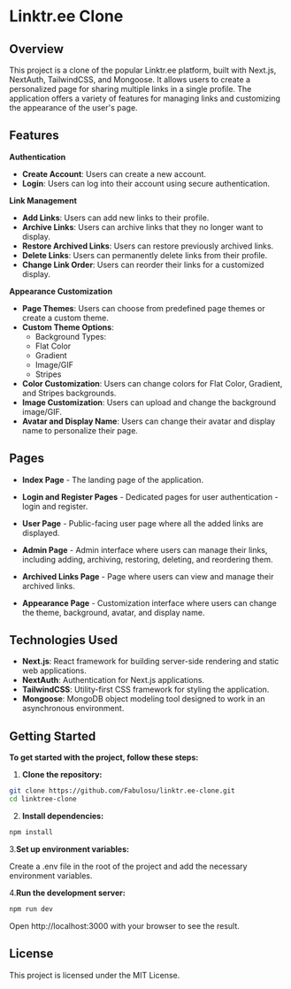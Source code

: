 # Linktr.ee Clone
## Overview
This project is a clone of the popular Linktr.ee platform, built with Next.js, NextAuth, TailwindCSS, and Mongoose. It allows users to create a personalized page for sharing multiple links in a single profile. The application offers a variety of features for managing links and customizing the appearance of the user's page.

## Features
**Authentication**
- **Create Account**: Users can create a new account.
- **Login**: Users can log into their account using secure authentication.

**Link Management**
- **Add Links**: Users can add new links to their profile.
- **Archive Links**: Users can archive links that they no longer want to display.
- **Restore Archived Links**: Users can restore previously archived links.
- **Delete Links**: Users can permanently delete links from their profile.
- **Change Link Order**: Users can reorder their links for a customized display.

**Appearance Customization**
- **Page Themes**: Users can choose from predefined page themes or create a custom theme.
- **Custom Theme Options**:
    - Background Types:
    - Flat Color
    - Gradient
    - Image/GIF
    - Stripes
- **Color Customization**: Users can change colors for Flat Color, Gradient, and Stripes backgrounds.
- **Image Customization**: Users can upload and change the background image/GIF.
- **Avatar and Display Name**: Users can change their avatar and display name to personalize their page.

## Pages

- **Index Page** - The landing page of the application.

- **Login and Register Pages** - Dedicated pages for user authentication - login and register.

- **User Page** - Public-facing user page where all the added links are displayed.

- **Admin Page** - Admin interface where users can manage their links, including adding, archiving, restoring, deleting, and reordering them.

- **Archived Links Page** - Page where users can view and manage their archived links.

- **Appearance Page** - Customization interface where users can change the theme, background, avatar, and display name.

## Technologies Used
- **Next.js**: React framework for building server-side rendering and static web applications.
- **NextAuth**: Authentication for Next.js applications.
- **TailwindCSS**: Utility-first CSS framework for styling the application.
- **Mongoose**: MongoDB object modeling tool designed to work in an asynchronous environment.

## Getting Started
**To get started with the project, follow these steps:**

1. **Clone the repository:**
```bash
git clone https://github.com/Fabulosu/linktr.ee-clone.git
cd linktree-clone
```

2. **Install dependencies:**
```bash
npm install
```

3.**Set up environment variables:**

Create a .env file in the root of the project and add the necessary environment variables.

4.**Run the development server:**

```bash
npm run dev
```

Open http://localhost:3000 with your browser to see the result.

## License

This project is licensed under the MIT License.
